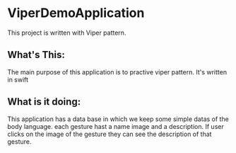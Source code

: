 # ViperDemoApplication
This project is written with Viper pattern. 

## What's This:
The main purpose of this application is to practive viper pattern. It's written in swift

## What is it doing:
This application has a data base in which we keep some simple datas of the body language. each gesture hast a name image and a description. 
If user clicks on the image of the gesture they can see the description of that gesture.
